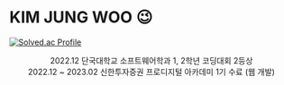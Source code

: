 # KIM JUNG WOO 😉
<!--
**kjungw1025/kjungw1025** is a ✨ _special_ ✨ repository because its `README.md` (this file) appears on your GitHub profile.

Here are some ideas to get you started:

- 🔭 I’m currently working on ...
- 🌱 I’m currently learning ...
- 👯 I’m looking to collaborate on ...
- 🤔 I’m looking for help with ...
- 💬 Ask me about ...
- 📫 How to reach me: ...
- 😄 Pronouns: ...
- ⚡ Fun fact: ...
-->

  [![Solved.ac Profile](http://mazassumnida.wtf/api/v2/generate_badge?boj=rlawjddn4706)](https://solved.ac/rlawjddn4706/)
  
<div align="center">
  2022.12                 단국대학교 소프트웨어학과 1, 2학년 코딩대회 2등상</br>
  2022.12 ~ 2023.02       신한투자증권 프로디지털 아카데미 1기 수료 (웹 개발)</br>
</div>
